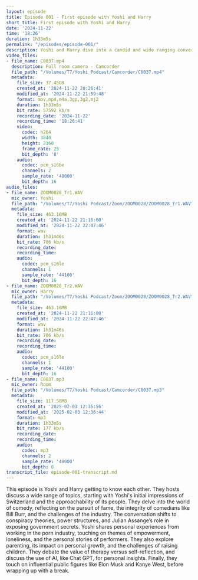 ```yaml
---
layout: episode
title: Episode 001 - First episode with Yoshi and Harry
short_title: First episode with Yoshi and Harry
date: '2024-11-22'
time: '18:26'
duration: 1h33m5s
permalink: "/episodes/episode-001/"
description: Yoshi and Harry dive into a candid and wide ranging conversation, exploring topics like comedy, fame, conspiracy theories, the porn industry, parenting, therapy, and the impact of influential public figures, all while getting to know each other better.
video_files:
- file_name: C0037.mp4
  description: Full room camera - Camcorder
  file_path: "/Volumes/T7/Yoshi Podcast/Camcorder/C0037.mp4"
  metadata:
    file_size: 37.45GB
    created_at: '2024-11-22 20:26:41'
    modified_at: '2024-11-22 21:59:48'
    format: mov,mp4,m4a,3gp,3g2,mj2
    duration: 1h33m5s
    bit_rate: 57592 kb/s
    recording_date: '2024-11-22'
    recording_time: '18:26:41'
    video:
      codec: h264
      width: 3840
      height: 2160
      frame_rate: 25
      bit_depth: '8'
    audio:
      codec: pcm_s16be
      channels: 2
      sample_rate: '48000'
      bit_depth: 16
audio_files:
- file_name: ZOOM0028_Tr1.WAV
  mic_owner: Yoshi
  file_path: "/Volumes/T7/Yoshi Podcast/Zoom/ZOOM0028/ZOOM0028_Tr1.WAV"
  metadata:
    file_size: 463.16MB
    created_at: '2024-11-22 21:16:00'
    modified_at: '2024-11-22 22:47:46'
    format: wav
    duration: 1h31m46s
    bit_rate: 706 kb/s
    recording_date:
    recording_time:
    audio:
      codec: pcm_s16le
      channels: 1
      sample_rate: '44100'
      bit_depth: 16
- file_name: ZOOM0028_Tr2.WAV
  mic_owner: Harry
  file_path: "/Volumes/T7/Yoshi Podcast/Zoom/ZOOM0028/ZOOM0028_Tr2.WAV"
  metadata:
    file_size: 463.16MB
    created_at: '2024-11-22 21:16:00'
    modified_at: '2024-11-22 22:47:46'
    format: wav
    duration: 1h31m46s
    bit_rate: 706 kb/s
    recording_date:
    recording_time:
    audio:
      codec: pcm_s16le
      channels: 1
      sample_rate: '44100'
      bit_depth: 16
- file_name: C0037.mp3
  mic_owner: Room
  file_path: "/Volumes/T7/Yoshi Podcast/Camcorder/C0037.mp3"
  metadata:
    file_size: 117.58MB
    created_at: '2025-02-03 12:35:56'
    modified_at: '2025-02-03 12:36:44'
    format: mp3
    duration: 1h33m5s
    bit_rate: 177 kb/s
    recording_date:
    recording_time:
    audio:
      codec: mp3
      channels: 2
      sample_rate: '48000'
      bit_depth: 0
transcript_file: episode-001-transcript.md
---
```

This episode is Yoshi and Harry getting to know each other. They hosts discuss a wide range of topics, starting with Yoshi's initial impressions of Switzerland and the approachability of its people. They delve into the world of comedy, reflecting on the pursuit of fame, the integrity of comedians like Bill Burr, and the challenges of the industry. The conversation shifts to conspiracy theories, power structures, and Julian Assange’s role in exposing government secrets. Yoshi shares personal experiences from working in the porn industry, touching on themes of empowerment, loneliness, and the personal stories of performers. They also explore parenting, its impact on personal growth, and the challenges of raising children. They debate the value of therapy versus self-reflection, and discuss the use of AI, like Chat GPT, for personal insights. Finally, they touch on influential public figures like Elon Musk and Kanye West, before wrapping up with a break.
